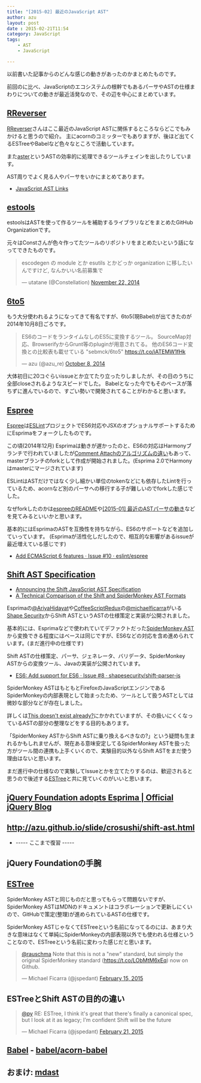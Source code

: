 ```yaml
---
title: "[2015-02] 最近のJavaScript AST"
author: azu
layout: post
date : 2015-02-21T11:54
category: JavaScript
tags:
    - AST
    - JavaScript

---
```


以前書いた記事からのどんな感じの動きがあったのかまとめたものです。


前回のに比べ、JavaScriptのエコシステムの根幹でもあるパーサやASTの仕様まわりについての動きが最近活発なので、その辺を中心にまとめています。


## [RReverser][]

[RReverser][]さんはここ最近のJavaScript ASTに関係するところならどこでもみかけると思うので紹介。
主にacornのコミッターでもありますが、後ほど出てくるESTreeやBabelなど色々なところで活動しています。

また[aster][]というASTの効率的に処理できるツールチェインを出したりしています。

AST周りでよく見る人やパーサをいかにまとめてあります。

- [JavaScript AST Links](https://gist.github.com/azu/a44cc817c233c53a496c)

## [estools](https://github.com/estools/)

estoolsはASTを使って作るツールを補助するライブラリなどをまとめたGitHub Organizationです。

元々はConstさんが色々作ってたツールのリポジトリをまとめたいという話になってできたものです。

<blockquote class="twitter-tweet" lang="en"><p>escodegen の module とか esutils とかどっか organization に移したいんですけど, なんかいい名前募集で</p>&mdash; utatane (@Constellation) <a href="https://twitter.com/Constellation/status/536158120393723905">November 22, 2014</a></blockquote>
<script async src="//platform.twitter.com/widgets.js" charset="utf-8"></script>

## [6to5][]

もう大分使われるようになってきて有名ですが、6to5(現Babel)が出てきたのが2014年10月8日ごろです。

<blockquote class="twitter-tweet" lang="en"><p>ES6のコードをランタイムなしのES5に変換するツール。&#10;SourceMap対応、BrowserifyからGrunt等のpluginが用意されてる。&#10;他のES6コード変換との比較表も載せている &quot;sebmck/6to5&quot; <a href="https://t.co/iATEMW1fHk">https://t.co/iATEMW1fHk</a></p>&mdash; azu (@azu_re) <a href="https://twitter.com/azu_re/status/519852785982898176">October 8, 2014</a></blockquote>
<script async src="//platform.twitter.com/widgets.js" charset="utf-8"></script>
	
大体初日に20コぐらいissueとか立てたり立ったりしましたが、その日のうちに全部closeされるようなスピードでした。
Babelとなった今でもそのペースが落ちずに進んでいるので、すごい勢いで開発されてることがわかると思います。

## [Espree][]

[Espree][]は[ESLint](http://eslint.org/ "ESLint")プロジェクトでES6対応やJSXのオプショナルサポートするためにEsprimaをフォークしたものです。

この頃(2014年12月) Esprimaは動きが遅かったのと、ES6の対応はHarmonyブランチで行われていましたが[Comment Attachのアルゴリズムの違い](https://github.com/jquery/esprima/issues/1024 "Revert comment attachment to 1.2 behavior? · Issue #1024 · jquery/esprima")もあって、masterブランチのforkとして作成が開始されました。(Esprima 2.0でHarmonyはmasterにマージされています)

ESLintはASTだけではなく少し細かい単位のtokenなどにも依存したLintを行っているため、acornなど別のパーサへの移行する子が難しいのでforkした感じでした。

なぜforkしたのかは[espreeのREADME](https://github.com/eslint/espree "eslint/espree")や[[2015-01] 最近のASTパーサの動き](http://azu.github.io/slide/crosushi/shift-ast.html "最近のASTパーサの動き")などを見てみるといいかと思います。

基本的にはEsprimaのASTを互換性を持ちながら、ES6のサポートなどを追加していっています。
(Esprimaが活性化しだしたので、相互的な影響があるissueが最近増えている感じです)

- [Add ECMAScript 6 features · Issue #10 · eslint/espree](https://github.com/eslint/espree/issues/10 "Add ECMAScript 6 features · Issue #10 · eslint/espree")

## [Shift AST Specification](https://github.com/shapesecurity/shift-spec "Shift AST Specification")

- [Announcing the Shift JavaScript AST Specification](http://engineering.shapesecurity.com/2014/12/announcing-shift-javascript-ast.html "Announcing the Shift JavaScript AST Specification")
- [A Technical Comparison of the Shift and SpiderMonkey AST Formats](http://engineering.shapesecurity.com/2015/01/a-technical-comparison-of-shift-and.html "A Technical Comparison of the Shift and SpiderMonkey AST Formats")

Esprimaの[@AriyaHidayat](https://twitter.com/AriyaHidayat "@AriyaHidayat")や[CoffeeScriptRedux](https://github.com/michaelficarra/CoffeeScriptRedux "CoffeeScriptRedux")の[@michaelficarra](https://github.com/michaelficarra "michaelficarra")がいる[Shape Security](https://github.com/shapesecurity "Shape Security")からShift ASTというASTの仕様策定と実装が公開されました。

基本的には、Esprimaなどで使われていてデファクトだった[SpiderMonkey AST](https://developer.mozilla.org/en-US/docs/Mozilla/Projects/SpiderMonkey/Parser_API "Parser API - Mozilla | MDN")から変換できる程度にはベースは同じですが、ES6などの対応を含め進められています。(まだ進行中の仕様です)

Shift ASTの仕様策定、パーサ、ジェネレータ、バリデータ、SpiderMonkey ASTからの変換ツール、Javaの実装が公開されています。

- [ES6: Add support for ES6 · Issue #8 · shapesecurity/shift-parser-js](https://github.com/shapesecurity/shift-parser-js/issues/8 "ES6: Add support for ES6 · Issue #8 · shapesecurity/shift-parser-js")

SpiderMonkey ASTはもともとFirefoxのJavaScriptエンジンであるSpiderMonkeyの内部表現として始まったため、ツールとして扱うASTとしては微妙な部分などが存在しました。

詳しくは[This doesn&#39;t exist already?](http://engineering.shapesecurity.com/2014/12/announcing-shift-javascript-ast.html "This doesn&#39;t exist already?")にかかれていますが、その扱いにくくなっているASTの部分の整理などをする目的もあります。

「SpiderMonkey ASTからShift ASTに乗り換えるべきなの?」という疑問も生まれるかもしれませんが、現在ある意味安定してるSpiderMonkey ASTを扱った方がツール間の連携も上手くいくので、実験目的以外ならShift ASTをまだ使う理由はないと思います。

まだ進行中の仕様なので実験してIssueとかを立てたりするのは、歓迎されると思うので後述する[ESTree][]と共に見ていくのがいいと思います。

## [jQuery Foundation adopts Esprima | Official jQuery Blog](http://blog.jquery.com/2015/01/26/jquery-foundation-adopts-esprima/ "jQuery Foundation adopts Esprima | Official jQuery Blog")
## http://azu.github.io/slide/crosushi/shift-ast.html
- ----- ここまで復習 -----
## jQuery Foundationの手腕
## [ESTree][]

SpiderMonkey ASTと同じものだと思ってもらって問題ないですが、SpiderMonkey ASTはMDNのドキュメントはコラボレーションで更新しにくいので、GitHubで策定(整理)が進められているASTの仕様です。

SpiderMonkey ASTじゃなくてESTreeという名前になってるのには、あまり大きな意味はなくて単純にSpiderMonkeyの内部表現以外でも使われる仕様ということなので、ESTreeという名前に変わった感じだと思います。

<blockquote class="twitter-tweet" lang="en"><p><a href="https://twitter.com/rauschma">@rauschma</a> Note that this is not a &quot;new&quot; standard, but simply the original SpiderMonkey standard (<a href="https://t.co/LObMtM6xEq">https://t.co/LObMtM6xEq</a>) now on Github.</p>&mdash; Michael Ficarra (@jspedant) <a href="https://twitter.com/jspedant/status/567037276450848768">February 15, 2015</a></blockquote>
<script async src="//platform.twitter.com/widgets.js" charset="utf-8"></script>


## ESTreeとShift ASTの目的の違い

<blockquote class="twitter-tweet" lang="en"><p><a href="https://twitter.com/py">@py</a> RE: ESTree, I think it&#39;s great that there&#39;s finally a canonical spec, but I look at it as legacy; I&#39;m confident Shift will be the future</p>&mdash; Michael Ficarra (@jspedant) <a href="https://twitter.com/jspedant/status/569238440044142592">February 21, 2015</a></blockquote>
<script async src="//platform.twitter.com/widgets.js" charset="utf-8"></script>


## [Babel][] - [babel/acorn-babel](https://github.com/babel/acorn-babel "babel/acorn-babel")
## おまけ: [mdast][]

[RReverser]: https://github.com/RReverser  "RReverser (Ingvar Stepanyan)"
[aster]: https://github.com/asterjs  "aster"
[6to5]: http://6to5.org/ "6to5"
[Espree]: https://github.com/eslint/espree  "eslint/espree"
[ESTree]: https://github.com/estree/estree  "estree/estree"
[Babel]: https://babeljs.io/  "Babel · The transpiler for writing next generation JavaScript"
[mdast]: https://github.com/wooorm/mdast  "wooorm/mdast"